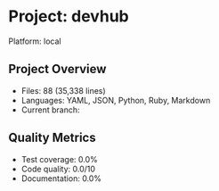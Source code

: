 # Project: devhub
Platform: local

## Project Overview
- Files: 88 (35,338 lines)
- Languages: YAML, JSON, Python, Ruby, Markdown
- Current branch: 

## Quality Metrics
- Test coverage: 0.0%
- Code quality: 0.0/10
- Documentation: 0.0%
